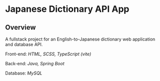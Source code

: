 # Japanese Dictionary API App

## Overview

A fullstack project for an English-to-Japanese dictionary web application and database API.

Front-end: _HTML, SCSS, TypeScript (vite)_

Back-end: _Java, Spring Boot_

Database: _MySQL_
